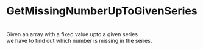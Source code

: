 # GetMissingNumberUpToGivenSeries
<br>
Given an array with a fixed value upto a given series
<br>
we have to find out which number is missing in the series.

